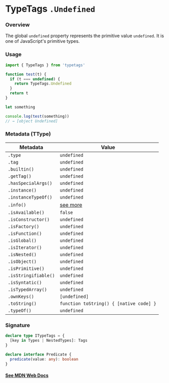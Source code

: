 # TypeTags `.Undefined`

### Overview

The global `undefined` property represents the primitive value `undefined`. It is one of JavaScript's primitive types.

### Usage

```js
import { TypeTags } from 'typetags'

function test(t) {
  if (t === undefined) {
    return TypeTags.Undefined
  }
  return t
}

let something

console.log(test(something))
// → [object Undefined]
```

### Metadata (TType)

| Metadata             | Value                                   |
| -------------------- | --------------------------------------- |
| `.type`              | `undefined`                             |
| `.tag`               | `undefined`                             |
| `.builtin()`         | `undefined`                             |
| `.getTag()`          | `undefined`                             |
| `.hasSpecialArgs()`  | `undefined`                             |
| `.instance()`        | `undefined`                             |
| `.instanceTypeOf()`  | `undefined`                             |
| `.info()`            | [see more]()                            |
| `.isAvailable()`     | `false`                                 |
| `.isConstructor()`   | `undefined`                             |
| `.isFactory()`       | `undefined`                             |
| `.isFunction()`      | `undefined`                             |
| `.isGlobal()`        | `undefined`                             |
| `.isIterator()`      | `undefined`                             |
| `.isNested()`        | `undefined`                             |
| `.isObject()`        | `undefined`                             |
| `.isPrimitive()`     | `undefined`                             |
| `.isStringifiable()` | `undefined`                             |
| `.isSyntatic()`      | `undefined`                             |
| `.isTypedArray()`    | `undefined`                             |
| `.ownKeys()`         | `[undefined]`                           |
| `.toString()`        | `function toString() { [native code] }` |
| `.typeOf()`          | `undefined`                             |

### Signature

```ts
declare type ITypeTags = {
  [key in Types | NestedTypes]: Tags
}

declare interface Predicate {
  predicate(value: any): boolean
}
```

#### [See MDN Web Docs](https://developer.mozilla.org/en-US/docs/Web/JavaScript/Reference/Global_Objects/undefined)
